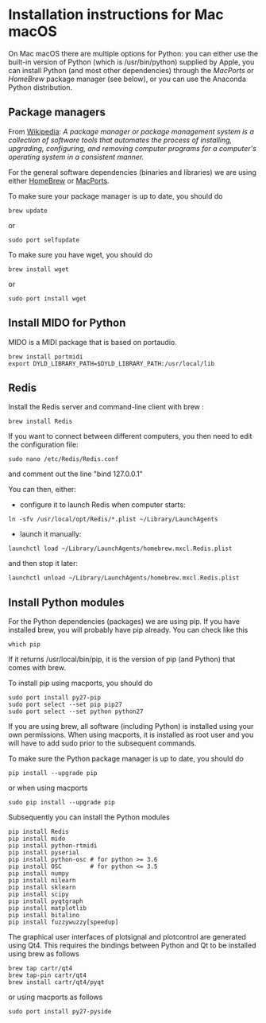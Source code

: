 # Installation instructions for Mac macOS

On Mac macOS there are multiple options for Python: you can either use the built-in version of Python (which is /usr/bin/python) supplied by Apple, you can install Python (and most other dependencies) through the _MacPorts_ or _HomeBrew_ package manager (see below), or you can use the Anaconda Python distribution.

## Package managers

From [Wikipedia](https://en.wikipedia.org/wiki/Package_manager): _A package manager or package management system is a collection of software tools that automates the process of installing, upgrading, configuring, and removing computer programs for a computer's operating system in a consistent manner._

For the general software dependencies (binaries and libraries) we are using either [HomeBrew](http://brew.sh) or [MacPorts](https://www.macports.org).

To make sure your package manager is up to date, you should do

```
brew update
```

or

```
sudo port selfupdate
```

To make sure you have wget, you should do

```
brew install wget
```

or

```
sudo port install wget
```

## Install MIDO for Python

MIDO is a MIDI package that is based on portaudio.

```
brew install portmidi
export DYLD_LIBRARY_PATH=$DYLD_LIBRARY_PATH:/usr/local/lib
```

## Redis

Install the Redis server and command-line client with brew :

```
brew install Redis
```

If you want to connect between different computers, you then need to edit the configuration file:

```
sudo nano /etc/Redis/Redis.conf
```

and comment out the line "bind 127.0.0.1"

You can then, either:

- configure it to launch Redis when computer starts:

```
ln -sfv /usr/local/opt/Redis/*.plist ~/Library/LaunchAgents
```

- launch it manually:

```
launchctl load ~/Library/LaunchAgents/homebrew.mxcl.Redis.plist
```

and then stop it later:

```
launchctl unload ~/Library/LaunchAgents/homebrew.mxcl.Redis.plist
```

## Install Python modules

For the Python dependencies (packages) we are using pip. If you have installed brew, you will probably have pip already. You can check like this

```
which pip
```

If it returns /usr/local/bin/pip, it is the version of pip (and Python) that comes with brew.

To install pip using macports, you should do

```
sudo port install py27-pip
sudo port select --set pip pip27
sudo port select --set python python27
```

If you are using brew, all software (including Python) is installed using your own permissions. When using macports, it is installed as root user and you will have to add sudo prior to the subsequent commands.

To make sure the Python package manager is up to date, you should do

```
pip install --upgrade pip
```

or when using macports

```
sudo pip install --upgrade pip
```

Subsequently you can install the Python modules

```
pip install Redis
pip install mido
pip install python-rtmidi
pip install pyserial
pip install python-osc # for python >= 3.6
pip install OSC        # for python <= 3.5
pip install numpy
pip install nilearn
pip install sklearn
pip install scipy
pip install pyqtgraph
pip install matplotlib
pip install bitalino
pip install fuzzywuzzy[speedup]
```

The graphical user interfaces of plotsignal and plotcontrol are generated using Qt4. This requires the bindings between Python and Qt to be installed using brew as follows

```
brew tap cartr/qt4
brew tap-pin cartr/qt4
brew install cartr/qt4/pyqt
```

or using macports as follows

```
sudo port install py27-pyside
```
